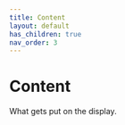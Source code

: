 ```yaml
---
title: Content
layout: default
has_children: true
nav_order: 3
---
```


# Content

What gets put on the display. 